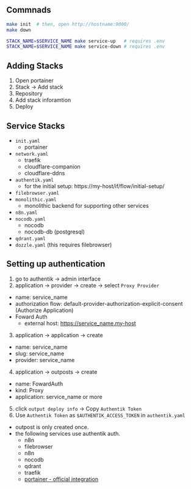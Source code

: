 ## Commnads
```bash
make init  # then, open http://hostname:9000/
make down

STACK_NAME=$SERVICE_NAME make service-up   # requires .env
STACK_NAME=$SERVICE_NAME make service-down # requires .env
```

## Adding Stacks
1. Open portainer
2. Stack -> Add stack
3. Repository
4. Add stack inforamtion
5. Deploy

## Service Stacks
- `init.yaml`
    - portainer
- `network.yaml`
    - traefik
    - cloudflare-companion
    - cloudflare-ddns
- `authentik.yaml`
    - for the initial setup: https://my-host/if/flow/initial-setup/
- `filebrowser.yaml`
- `monolithic.yaml`
    - monolithic backend for supporting other services
- `n8n.yaml`
- `nocodb.yaml`
    - nocodb
    - nocodb-db (postgresql)
- `qdrant.yaml`
- `dozzle.yaml` (this requires filebrowser)

## Setting up authentication
1. go to authentik -> admin interface
2. application -> provider -> create -> select `Proxy Provider`
- name: service_name
- authorization flow: default-provider-authorization-explicit-consent (Authorize Application)
- Foward Auth
  - external host: https://service_name.my-host
3. application -> application -> create
  - name: service_name
  - slug: service_name
  - provider: service_name
4. application -> outposts -> create
  - name: FowardAuth
  - kind: Proxy
  - application: service_name or more
5. click `output deploy info` -> Copy `Authentik Token`
6. Use `Authentik Token` as `$AUTHENTIK_ACCESS_TOKEN` in `authentik.yaml`

- outpost is only created once.
- the following services use authentik auth.
  - n8n
  - filebrowser
  - n8n
  - nocodb
  - qdrant
  - traefik
  - [portainer - official integration](https://docs.goauthentik.io/integrations/services/portainer/)
